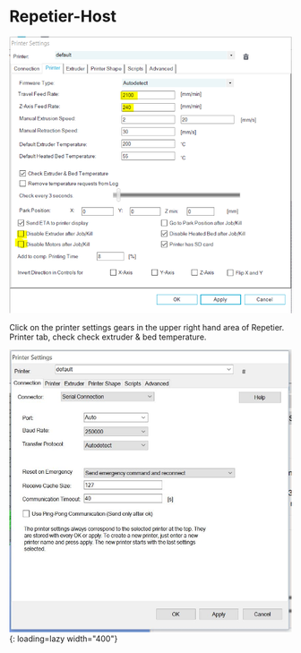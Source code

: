 # Repetier-Host

![!picture](../img/old/2015/05/repetierbasic.png)

Click on the printer settings gears in the upper right hand area of Repetier. Printer tab, check
check extruder & bed temperature.

![!picture](../img/old/2015/05/rep2.jpg){: loading=lazy width="400"}


